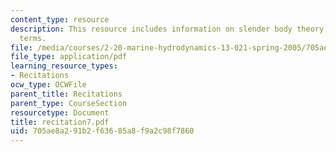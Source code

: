 ```yaml
---
content_type: resource
description: This resource includes information on slender body theory, and non zero
  terms.
file: /media/courses/2-20-marine-hydrodynamics-13-021-spring-2005/705ae8a291b2f63685a8f9a2c98f7860_recitation7.pdf
file_type: application/pdf
learning_resource_types:
- Recitations
ocw_type: OCWFile
parent_title: Recitations
parent_type: CourseSection
resourcetype: Document
title: recitation7.pdf
uid: 705ae8a2-91b2-f636-85a8-f9a2c98f7860
---
```

